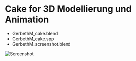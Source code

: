 # Cake for 3D Modellierung und Animation

- GerbethM_cake.blend
- GerbethM_cake.spp
- GerbethM_screenshot.blend


![Screenshot](GerbethM_cake.jpg)
